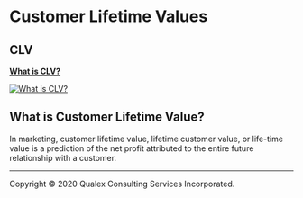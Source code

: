 # Customer Lifetime Values
## CLV

**[What is CLV?](https://www.youtube.com/watch?v=6AFOu8LlJBM)**

[![What is CLV?](https://img.youtube.com/vi/6AFOu8LlJBM/0.jpg)](https://www.youtube.com/watch?v=6AFOu8LlJBM)

## What is Customer Lifetime Value?

In marketing, customer lifetime value, lifetime customer value, or life-time value is a prediction of the net profit attributed to the entire future relationship with a customer.

- - -

Copyright © 2020 Qualex Consulting Services Incorporated.